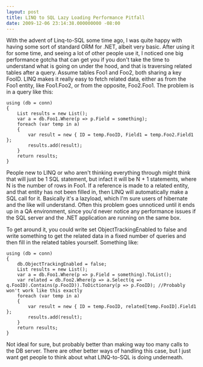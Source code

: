 ```yaml
---
layout: post
title: LINQ to SQL Lazy Loading Performance Pitfall
date: 2009-12-06 23:14:38.000000000 -08:00
---
```

With the advent of Linq-to-SQL some time ago, I was quite happy with having some sort of standard ORM for .NET, albeit very basic. After using it for some time, and seeing a lot of other people use it, I noticed one big performance gotcha that can get you if you don't take the time to understand what is going on under the hood, and that is traversing related tables after a query. Assume tables Foo1 and Foo2, both sharing a key FooID. LINQ makes it really easy to fetch related data, either as from the Foo1 entity, like Foo1.Foo2, or from the opposite, Foo2.Foo1. The problem is in a query like this:

    using (db = conn)
    {
        List results = new List();
        var a = db.Foo1.Where(p => p.Field = something);
        foreach (var temp in a)
        {
            var result = new { ID = temp.FooID, Field1 = temp.Foo2.Field1 };
            results.add(result);
        }
        return results;
    }

People new to LINQ or who aren't thinking everything through might think that will just be 1 SQL statement, but infact it will be N + 1 statements, where N is the number of rows in Foo1. If a reference is made to a related entity, and that entity has not been filled in, then LINQ will automatically make a SQL call for it.  Basically it's a lazyload, which I'm sure users of hibernate and the like will understand. Often this problem goes unnoticed until it ends up in a QA environment, since you'd never notice any performance issues if the SQL server and the .NET application are running on the same box.

To get around it, you could write set ObjectTrackingEnabled to false and write something to get the related data in a fixed number of queries and then fill in the related tables yourself. Something like:

    using (db = conn)
    {
        db.ObjectTrackingEnabled = false;
        List results = new List();
        var a = db.Foo1.Where(p => p.Field = something).ToList();
        var related = db.Foo2.Where(p => a.Select(q => q.FooID).Contains(p.FooID)).ToDictionary(p => p.FooID); //Probably won't work like this exactly
        foreach (var temp in a)
        {
            var result = new { ID = temp.FooID, related[temp.FooID].Field1 };
            results.add(result);
        }
        return results;
    }
  
Not ideal for sure, but probably better than making way too many calls to the DB server. There are other better ways of handling this case, but I just want get people to think about what LINQ-to-SQL is doing underneath.
